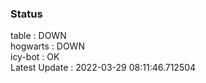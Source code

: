 ### Status


table : DOWN  
hogwarts : DOWN  
icy-bot : OK  
Latest Update : 2022-03-29 08:11:46.712504

